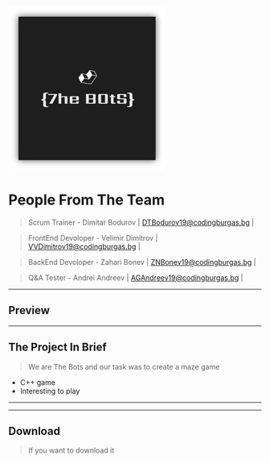<img src="Images/Logo.png">

# People From The Team

> Scrum Trainer -  Dimitar Bodurov | DTBodurov19@codingburgas.bg |

> FrontEnd Devoloper - Velimir Dimitrov | VVDimitrov19@codingburgas.bg |

> BackEnd Devoloper - Zahari Bonev | ZNBonev19@codingburgas.bg |

> Q&A Tester - Andrei Andreev | AGAndreev19@codingburgas.bg |

---

## Preview

<!-- Image of a Maze -->

---

## The Project In Brief

> We are The Bots and our task was to create a maze game 

* C++ game
* Interesting to play

---

<!-- Link to Presentation -->
<!-- Link to Documentation-->

---

## Download

> If you want to download it <!-- Link to download -->
